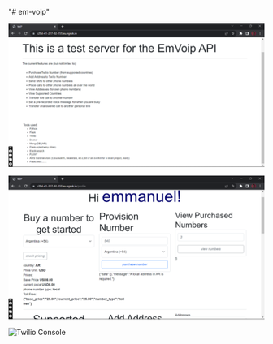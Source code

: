 "# em-voip" 


![EmVoip Web: index](https://github.com/iameo/em-voip/blob/main/voip/imgs/index.png)

![EmVoip Web: profile](https://github.com/iameo/em-voip/blob/main/voip/imgs/profile.png)

![Twilio Console](https://github.com/iameo/em-voip/blob/main/voip/imgs/twitter_console.png)